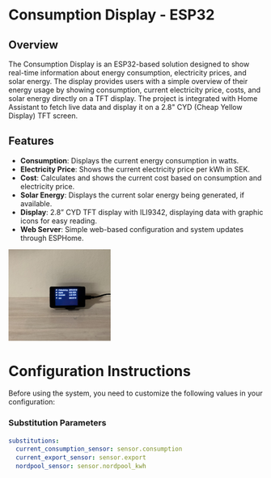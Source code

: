# Consumption Display - ESP32

## Overview
The Consumption Display is an ESP32-based solution designed to show real-time information about energy consumption, electricity prices, and solar energy. The display provides users with a simple overview of their energy usage by showing consumption, current electricity price, costs, and solar energy directly on a TFT display. The project is integrated with Home Assistant to fetch live data and display it on a 2.8" CYD (Cheap Yellow Display) TFT screen.

## Features
- **Consumption**: Displays the current energy consumption in watts.
- **Electricity Price**: Shows the current electricity price per kWh in SEK.
- **Cost**: Calculates and shows the current cost based on consumption and electricity price.
- **Solar Energy**: Displays the current solar energy being generated, if available.
- **Display**: 2.8” CYD TFT display with ILI9342, displaying data with graphic icons for easy reading.
- **Web Server**: Simple web-based configuration and system updates through ESPHome.

<a href="https://github.com/PhPersson/esphome-consumption-display/raw/main/images/esphome-consumption-display.jpeg"><img src="https://github.com/PhPersson/esphome-consumption-display/raw/main/images/esphome-consumption-display.jpeg" alt="" height="40%" width="40%"></a>

# Configuration Instructions

Before using the system, you need to customize the following values in your configuration:

### Substitution Parameters
```yaml
substitutions:
  current_consumption_sensor: sensor.consumption
  current_export_sensor: sensor.export
  nordpool_sensor: sensor.nordpool_kwh
